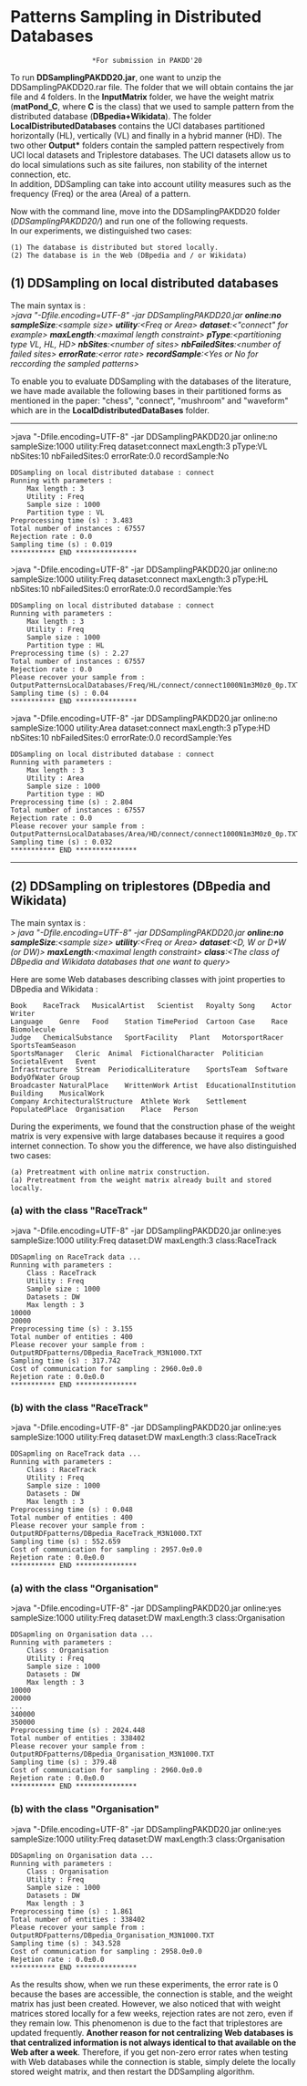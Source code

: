 <h1>Patterns Sampling in Distributed Databases</h1>

						*For submission in PAKDD'20

To run <b>DDSamplingPAKDD20.jar</b>, one want to unzip the DDSamplingPAKDD20.rar file. The folder that we will obtain contains the jar file and 4 folders. In the <b>InputMatrix</b> folder, we have the weight matrix (<b>matPond_C</b>, where <b>C</b> is the class) that we used to sample pattern from the distributed database (<b>DBpedia+Wikidata</b>). The folder <b>LocalDistributedDatabases</b> contains the UCI databases partitioned horizontally (HL), vertically (VL) and finally in a hybrid manner (HD). The two other <b>Output*</b> folders contain the sampled pattern respectively from  UCI local datasets and Triplestore databases. The UCI datasets allow us to do local simulations such as site failures, non stability of the internet connection, etc. <br>
In addition, DDSampling can take into account utility measures such as the frequency (Freq) or the area (Area) of a pattern.

Now with the command line, move into the DDSamplingPAKDD20 folder (<i>DDSamplingPAKDD20/</i>) and run one of the following requests.<br> In our experiments, we distinguished two cases: 

	(1) The database is distributed but stored locally. 
	(2) The database is in the Web (DBpedia and / or Wikidata)

<h2>(1) DDSampling on local distributed databases</h2>

The main syntax is : <br>
	<i>\>java "-Dfile.encoding=UTF-8" -jar DDSamplingPAKDD20.jar <b>online:no</b> <b>sampleSize</b>:\<sample size\> <b>utility</b>:\<Freq or Area\> <b>dataset</b>:\<"connect" for example\> <b>maxLength</b>:\<maximal length constraint\> <b>pType</b>:\<partitioning type VL, HL, HD\> <b>nbSites</b>:\<number of sites\> <b>nbFailedSites</b>:\<number of failed sites\> <b>errorRate</b>:\<error rate\> <b>recordSample</b>:\<Yes or No for reccording the sampled patterns\> </i><br>


To enable you to evaluate DDSampling with the databases of the literature, we have made available the following bases in their partitioned forms as mentioned in the paper: "chess", "connect", "mushroom" and "waveform" which are in the <b> LocalDdistributedDataBases</b> folder.

	
********************************************************************************************************************************
	
\>java "-Dfile.encoding=UTF-8" -jar DDSamplingPAKDD20.jar online:no sampleSize:1000 utility:Freq dataset:connect maxLength:3 pType:VL nbSites:10 nbFailedSites:0 errorRate:0.0 recordSample:No

	DDSampling on local distributed database : connect
	Running with parameters :
		Max length : 3
		Utility : Freq
		Sample size : 1000
		Partition type : VL
	Preprocessing time (s) : 3.483
	Total number of instances : 67557
	Rejection rate : 0.0
	Sampling time (s) : 0.019
	*********** END ***************

\>java "-Dfile.encoding=UTF-8" -jar DDSamplingPAKDD20.jar online:no sampleSize:1000 utility:Freq dataset:connect maxLength:3 pType:HL nbSites:10 nbFailedSites:0 errorRate:0.0 recordSample:Yes

	DDSampling on local distributed database : connect
	Running with parameters :
		Max length : 3
		Utility : Freq
		Sample size : 1000
		Partition type : HL
	Preprocessing time (s) : 2.27
	Total number of instances : 67557
	Rejection rate : 0.0
	Please recover your sample from :
	OutputPatternsLocalDatabases/Freq/HL/connect/connect1000N1m3M0z0_0p.TXT
	Sampling time (s) : 0.04
	*********** END ***************
	

\>java "-Dfile.encoding=UTF-8" -jar DDSamplingPAKDD20.jar online:no sampleSize:1000 utility:Area dataset:connect maxLength:3 pType:HD nbSites:10 nbFailedSites:0 errorRate:0.0 recordSample:Yes

	DDSampling on local distributed database : connect
	Running with parameters :
		Max length : 3
		Utility : Area
		Sample size : 1000
		Partition type : HD
	Preprocessing time (s) : 2.804
	Total number of instances : 67557
	Rejection rate : 0.0
	Please recover your sample from :
	OutputPatternsLocalDatabases/Area/HD/connect/connect1000N1m3M0z0_0p.TXT
	Sampling time (s) : 0.032
	*********** END ***************
	
	
********************************************************************************************************************************

<h2>(2) DDSampling on triplestores (DBpedia and Wikidata)</h2>

The main syntax is : <br>
<i>\> java "-Dfile.encoding=UTF-8" -jar DDSamplingPAKDD20.jar  <b>online:no</b> <b>sampleSize</b>:\<sample size\> <b>utility</b>:\<Freq or Area\> <b>dataset</b>:\<D, W or D+W (or DW)\> <b>maxLength</b>:\<maximal length constraint\> <b>class</b>:\<The class of DBpedia and Wikidata databases that one want to query\></i><br>
	
Here are some Web databases describing classes with joint properties to DBpedia and Wikidata :

	Book	RaceTrack	MusicalArtist	Scientist	Royalty	Song	Actor	Writer
	Language	Genre	Food	Station	TimePeriod	Cartoon	Case	Race	Biomolecule
	Judge	ChemicalSubstance	SportFacility	Plant	MotorsportRacer	SportsTeamSeason
	SportsManager	Cleric	Animal	FictionalCharacter	Politician	SocietalEvent	Event
	Infrastructure	Stream	PeriodicalLiterature	SportsTeam	Software	BodyOfWater	Group
	Broadcaster	NaturalPlace	WrittenWork	Artist	EducationalInstitution	Building	MusicalWork
	Company	ArchitecturalStructure	Athlete	Work	Settlement	PopulatedPlace	Organisation	Place	Person
	
During the experiments, we found that the construction phase of the weight matrix is very expensive with large databases because it requires a good internet connection. To show you the difference, we have also distinguished two cases:

	(a) Pretreatment with online matrix construction.
	(a) Pretreatment from the weight matrix already built and stored locally.
	
	
<h3>(a) with the class "RaceTrack"</h3>
	
\>java "-Dfile.encoding=UTF-8" -jar DDSamplingPAKDD20.jar online:yes sampleSize:1000 utility:Freq dataset:DW maxLength:3 class:RaceTrack
	
	DDSapmling on RaceTrack data ...
	Running with parameters :
		Class : RaceTrack
		Utility : Freq
		Sample size : 1000
		Datasets : DW
		Max length : 3
	10000
	20000
	Preprocessing time (s) : 3.155
	Total number of entities : 400
	Please recover your sample from :
	OutputRDFpatterns/DBpedia_RaceTrack_M3N1000.TXT
	Sampling time (s) : 317.742
	Cost of communication for sampling : 2960.0±0.0
	Rejetion rate : 0.0±0.0
	*********** END ***************

<h3>(b) with the class "RaceTrack"</h3>

\>java "-Dfile.encoding=UTF-8" -jar DDSamplingPAKDD20.jar online:yes sampleSize:1000 utility:Freq dataset:DW maxLength:3 class:RaceTrack
	
	DDSapmling on RaceTrack data ...
	Running with parameters :
		Class : RaceTrack
		Utility : Freq
		Sample size : 1000
		Datasets : DW
		Max length : 3
	Preprocessing time (s) : 0.048
	Total number of entities : 400
	Please recover your sample from :
	OutputRDFpatterns/DBpedia_RaceTrack_M3N1000.TXT
	Sampling time (s) : 552.659
	Cost of communication for sampling : 2957.0±0.0
	Rejetion rate : 0.0±0.0
	*********** END ***************

<h3>(a) with the class "Organisation"</h3>

\>java "-Dfile.encoding=UTF-8" -jar DDSamplingPAKDD20.jar online:yes sampleSize:1000 utility:Freq dataset:DW maxLength:3 class:Organisation

	DDSapmling on Organisation data ...
	Running with parameters :
		Class : Organisation
		Utility : Freq
		Sample size : 1000
		Datasets : DW
		Max length : 3
	10000
	20000
	...
	340000
	350000
	Preprocessing time (s) : 2024.448
	Total number of entities : 338402
	Please recover your sample from :
	OutputRDFpatterns/DBpedia_Organisation_M3N1000.TXT
	Sampling time (s) : 379.48
	Cost of communication for sampling : 2960.0±0.0
	Rejetion rate : 0.0±0.0
	*********** END ***************

<h3>(b) with the class "Organisation"</h3>

\>java "-Dfile.encoding=UTF-8" -jar DDSamplingPAKDD20.jar online:yes sampleSize:1000 utility:Freq dataset:DW maxLength:3 class:Organisation
	
	DDSapmling on Organisation data ...
	Running with parameters :
		Class : Organisation
		Utility : Freq
		Sample size : 1000
		Datasets : DW
		Max length : 3
	Preprocessing time (s) : 1.861
	Total number of entities : 338402
	Please recover your sample from :
	OutputRDFpatterns/DBpedia_Organisation_M3N1000.TXT
	Sampling time (s) : 343.528
	Cost of communication for sampling : 2958.0±0.0
	Rejetion rate : 0.0±0.0
	*********** END ***************

As the results show, when we run these experiments, the error rate is 0 because the bases are accessible, the connection is stable, and the weight matrix has just been created. However, we also noticed that with weight matrices stored locally for a few weeks, rejection rates are not zero, even if they remain low. This phenomenon is due to the fact that triplestores are updated frequently. <b>Another reason for not centralizing Web databases is that centralized information is not always identical to that available on the Web after a week</b>. Therefore, if you get non-zero error rates when testing with Web databases while the connection is stable, simply delete the locally stored weight matrix, and then restart the DDSampling algorithm.
